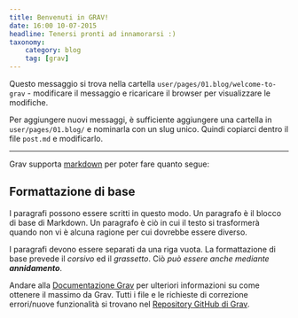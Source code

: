 ```yaml
---
title: Benvenuti in GRAV!
date: 16:00 10-07-2015
headline: Tenersi pronti ad innamorarsi :)
taxonomy:
    category: blog
    tag: [grav]
---
```


Questo messaggio si trova nella cartella `user/pages/01.blog/welcome-to-grav` - modificare il messaggio e ricaricare il browser per visualizzare le modifiche.

Per aggiungere nuovi messaggi, è sufficiente aggiungere una cartella in `user/pages/01.blog/` e nominarla con un slug unico. Quindi copiarci dentro il file `post.md` e modificarlo.

---

Grav supporta [markdown](https://en.wikipedia.org/wiki/Markdown) per poter fare quanto segue:

## Formattazione di base

I paragrafi possono essere scritti in questo modo. Un paragrafo è il blocco di base di Markdown. Un paragrafo è ciò in cui il testo si trasformerà quando non vi è alcuna ragione per cui dovrebbe essere diverso.

I paragrafi devono essere separati da una riga vuota. La formattazione di base prevede il *corsivo* ed il *grassetto*. Ciò *può essere anche mediante **annidamento***.

Andare alla [Documentazione Grav][Grav-docs] per ulteriori informazioni su come ottenere il massimo da Grav. Tutti i file e le richieste di correzione errori/nuove funzionalità si trovano nel [Repository GitHub di Grav][Grav-gh].

[grav]:    http://jekyllrb.com
[grav-docs]: http://learn.getgrav.org
[grav-gh]: https://github.com/getgrav/grav

